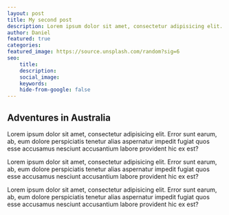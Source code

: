 ```yaml
---
layout: post
title: My second post 
description: Lorem ipsum dolor sit amet, consectetur adipisicing elit. Error sunt earum, ab, eum dolore perspiciatis tenetur alias aspernatur
author: Daniel
featured: true
categories: 
featured_image: https://source.unsplash.com/random?sig=6
seo: 
    title: 
    description: 
    social_image: 
    keywords: 
    hide-from-google: false
---
```


## Adventures in Australia

Lorem ipsum dolor sit amet, consectetur adipisicing elit. Error sunt earum, ab, eum dolore perspiciatis tenetur alias aspernatur impedit fugiat quos esse accusamus nesciunt accusantium labore provident hic ex est?

Lorem ipsum dolor sit amet, consectetur adipisicing elit. Error sunt earum, ab, eum dolore perspiciatis tenetur alias aspernatur impedit fugiat quos esse accusamus nesciunt accusantium labore provident hic ex est?

Lorem ipsum dolor sit amet, consectetur adipisicing elit. Error sunt earum, ab, eum dolore perspiciatis tenetur alias aspernatur impedit fugiat quos esse accusamus nesciunt accusantium labore provident hic ex est?